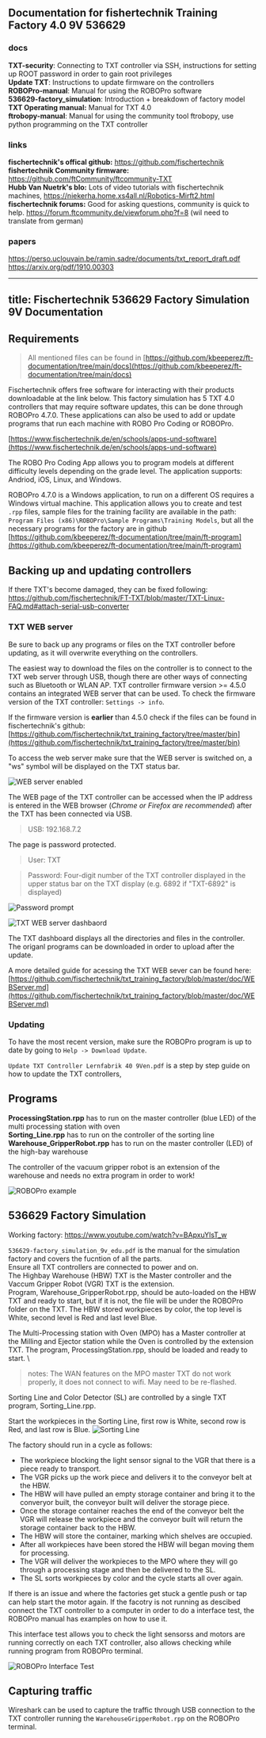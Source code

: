 ## Documentation for fishertechnik Training Factory 4.0 9V 536629

### docs
**TXT-security**: Connecting to TXT controller via SSH, instructions for setting up ROOT password in order to gain root privileges\
**Update TXT**: Instructions to update firmware on the controllers\
**ROBOPro-manual**: Manual for using the ROBOPro software\
**536629-factory_simulation**: Introduction + breakdown of factory model\
**TXT Operating manual:** Manual for TXT 4.0 \
**ftrobopy-manual**: Manual for using the community tool ftrobopy, use python programming on the TXT controller

### links 
**fischertechnik's offical github:** https://github.com/fischertechnik \
**fishertechnik Community firmware:** https://github.com/ftCommunity/ftcommunity-TXT \
**Hubb Van Nuetrk's blo:** Lots of video tutorials with fischertechnik machines, https://niekerha.home.xs4all.nl/Robotics-Mirft2.html \
**fischertechnik forums:** Good for asking questions, community is quick to help. https://forum.ftcommunity.de/viewforum.php?f=8 (wil need to translate from german)

### papers 
https://perso.uclouvain.be/ramin.sadre/documents/txt_report_draft.pdf
https://arxiv.org/pdf/1910.00303

---
title: Fischertechnik 536629 Factory Simulation 9V Documentation
---

## Requirements
> All mentioned files can be found in [https://github.com/kbeeperez/ft-documentation/tree/main/docs](https://github.com/kbeeperez/ft-documentation/tree/main/docs)

Fischertechnik offers free software for interacting with their products downloadable at the link below. This factory simulation has 5 TXT 4.0 controllers that may require software updates, this can be done through ROBOPro 4.7.0. These applications can also be used to add or update programs that run each machine with ROBO Pro Coding or ROBOPro.

[https://www.fischertechnik.de/en/schools/apps-und-software](https://www.fischertechnik.de/en/schools/apps-und-software)

The ROBO Pro Coding App allows you to program models at different difficulty levels depending on the grade level. The application supports: Andriod, iOS, Linux, and Windows.


ROBOPro 4.7.0 is a Windows application, to run on a different OS requires a Windows virtual machine. This application allows you to create and test `.rpp` files, sample files for the training facility are available in the path: `Program Files (x86)\ROBOPro\Sample Programs\Training Models`, but all the necessary programs for the factory are in github [https://github.com/kbeeperez/ft-documentation/tree/main/ft-program](https://github.com/kbeeperez/ft-documentation/tree/main/ft-program)

## Backing up and updating controllers

If there TXT's become damaged, they can be fixed following: https://github.com/fischertechnik/FT-TXT/blob/master/TXT-Linux-FAQ.md#attach-serial-usb-converter

### TXT WEB server

Be sure to back up any programs or files on the TXT controller before updating, as it will overwrite everything on the controllers. 

The easiest way to download the files on the controller is to connect to the TXT web server through USB, though there are other ways of connecting such as Bluetooth or WLAN AP. TXT controller firmware version >= 4.5.0 contains an integrated WEB server that can be used. To check the firmware version of the TXT controller: `Settings -> info`. 

If the firmware version is **earlier** than 4.5.0 check if the files can be found in fischertechnik's github: [https://github.com/fischertechnik/txt_training_factory/tree/master/bin](https://github.com/fischertechnik/txt_training_factory/tree/master/bin)

To access the web server make sure that the WEB server is switched on, a "ws" symbol will be displayed on the TXT status bar.

![WEB server enabled](https://github.com/kbeeperez/ft-documentation/blob/main/imgs/settings.png)

The WEB page of the TXT controller can be accessed when the IP address is entered in the WEB browser (*Chrome or Firefox are recommended*) after the TXT has been connected via USB.

> USB: 192.168.7.2

The page is password protected.

> User: TXT

> Password: Four-digit number of the TXT controller displayed in the upper status bar on the TXT display (e.g. 6892 if "TXT-6892" is displayed)

![Password prompt]()

![TXT WEB server dashbaord](https://github.com/kbeeperez/ft-documentation/blob/main/imgs/web-dashbaord.png)

<p>

The TXT dashboard displays all the directories and files in the controller. The origanl programs can be downloaded in order to upload after the update.


A more detailed guide for acessing the TXT WEB sever can be found here: [https://github.com/fischertechnik/txt_training_factory/blob/master/doc/WEBServer.md](https://github.com/fischertechnik/txt_training_factory/blob/master/doc/WEBServer.md)

### 	Updating 
To have the most recent version, make sure the ROBOPro program is up to date by going to `Help -> Download Update`.

`Update TXT Controller Lernfabrik 40 9Ven.pdf` is a step by step guide on how to update the TXT controllers, 


## Programs
**ProcessingStation.rpp** has to run on the master controller (blue LED) of the multi processing station with oven \
**Sorting_Line.rpp** has to run on the controller of the sorting line \
**Warehouse_GripperRobot.rpp** has to run on the master controller (LED) of the high-bay warehouse 

The controller of the vacuum gripper robot is an extension of the warehouse and needs no extra program in order to work!

![ROBOPro example](https://github.com/kbeeperez/ft-documentation/blob/main/imgs/robopro-example.png)

## 536629 Factory Simulation

Working factory: https://www.youtube.com/watch?v=BApxuYlsT_w 

`536629-factory_simulation_9v_edu.pdf` is the manual for the simulation factory and covers the fucntion of all the parts. \
Ensure all TXT controllers are connected to power and on. \
The Highbay Warehouse (HBW) TXT is the Master controller and the Vaccum Gripper Robot (VGR) TXT is the extension. \
Program, Warehouse_GripperRobot.rpp, should be auto-loaded on the HBW TXT and ready to start, but if it is not, the file will be under the ROBOPro folder on the TXT. The HBW stored workpieces by color, the top level is White, second level is Red and last level Blue.


The Multi-Processing station with Oven (MPO) has a Master controller at the Milling and Ejector station while the Oven is controlled by the extension TXT. The program, ProcessingStation.rpp, should be loaded and ready to start. \

> notes: The WAN features on the MPO master TXT do not work properly, it does not connect to wifi. May need to be re-flashed.

Sorting Line and Color Detector (SL) are controlled by a single TXT program, Sorting_Line.rpp.

Start the workpieces in the Sorting Line, first row is White, second row is Red, and last row is Blue.
![Sorting Line](https://github.com/kbeeperez/ft-documentation/blob/main/imgs/Sortierstrecke-mit-Farberkennung%20(6).JPG)

The factory should run in a cycle as follows:
- The workpiece blocking the light sensor signal to the VGR that there is a piece ready to transport.
- The VGR picks up the work piece and delivers it to the conveyor belt at the HBW.
- The HBW will have pulled an empty storage container and bring it to the converyor built, the conveyor built will deliver the storage piece.
- Once the storage container reaches the end of the conveyor belt the VGR will release the workpiece and the conveyor built will return the storage container back to the HBW.
- The HBW will store the container, marking which shelves are occupied.
- After all workpieces have been stored the HBW will began moving them for processing.
- The VGR will deliver the workpieces to the MPO where they will go through a processing stage and then be delivered to the SL.
- The SL sorts workpieces by color and the cycle starts all over again.

If there is an issue and where the factories get stuck a gentle push or tap can help start the motor again. If the facotry is not running as descibed connect the TXT controller to a computer in order to do a interface test, the ROBOPro manual has examples on how to use it. 

This interface test allows you to check the light sensorss and motors are running correctly on each TXT controller, also allows checking while running program from ROBOPro terminal.

![ROBOPro Interface Test](https://github.com/kbeeperez/ft-documentation/blob/main/imgs/connections.png)



## Capturing traffic
Wireshark can be used to capture the traffic through USB connection to the TXT controller running the `WarehouseGripperRobot.rpp` on the ROBOPro terminal.

